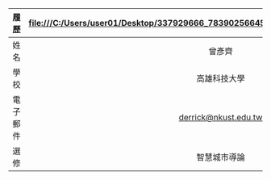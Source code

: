 |      履歷        |<file:///C:/Users/user01/Desktop/337929666_783902566459220_2637096178468813597_n.jpg>|
| ---------------- |:-----------------------------:|
| 姓名             | 曾彥齊                  |
| 學校             | 高雄科技大學                  |
| 電子郵件         | derrick@nkust.edu.tw          |
| 選修             | 智慧城市導論                  |

